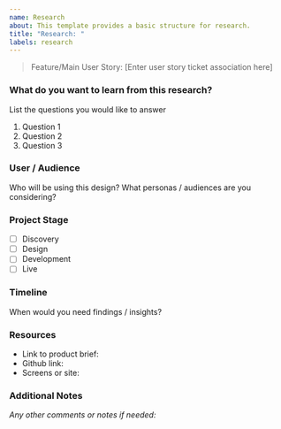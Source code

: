 ```yaml
---
name: Research
about: This template provides a basic structure for research.
title: "Research: "
labels: research
---
```


> Feature/Main User Story: [Enter user story ticket association here] 

### What do you want to learn from this research?
List the questions you would like to answer

1. Question 1
2. Question 2
3. Question 3

### User / Audience
Who will be using this design? What personas / audiences are you considering?

### Project Stage
- [ ] Discovery
- [ ] Design
- [ ] Development
- [ ] Live

### Timeline
When would you need findings / insights?

### Resources
* Link to product brief:
* Github link:
* Screens or site: 

### Additional Notes

*Any other comments or notes if needed:*

